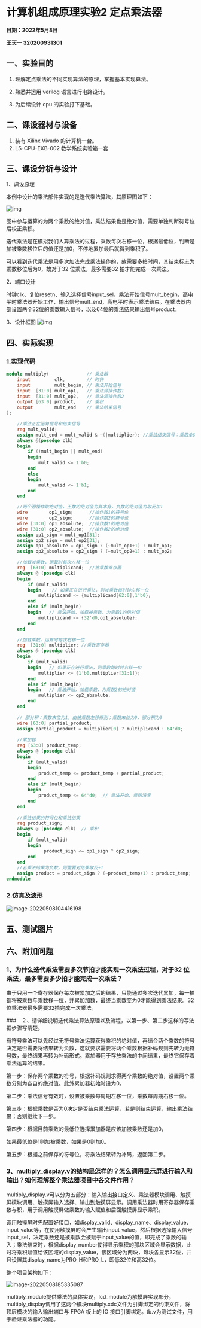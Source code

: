 # 计算机组成原理实验2 定点乘法器

**日期：2022年5月8日**

**王天一 320200931301**

## 一、实验目的

1. 理解定点乘法的不同实现算法的原理，掌握基本实现算法。 

2. 熟悉并运用 verilog 语言进行电路设计。 

3. 为后续设计 cpu 的实验打下基础。

## 二、课设器材与设备

1. 装有 Xilinx Vivado 的计算机一台。 
2. LS-CPU-EXB-002 教学系统实验箱一套

## 三、课设分析与设计

1、课设原理

本例中设计的乘法部件实现的是迭代乘法算法，其原理图如下：

![img](report.assets/clip_image002.png)

图中参与运算的为两个乘数的绝对值，乘法结果也是绝对值，需要单独判断符号位后校正乘积。

迭代乘法是在模拟我们人算乘法的过程，乘数每次右移一位，根据最低位，判断是加被乘数移位后的值还是加0，不停地累加最后就得到乘积了。

可以看到迭代乘法是用多次加法完成乘法操作的，故需要多拍时间，其结束标志为乘数移位后为0，故对于32 位乘法，最多需要32 拍才能完成一次乘法。

2、端口设计

时钟clk、复位resetn、输入选择信号input_sel，乘法开始信号mult_begin，高电平时乘法器开始工作，输出信号mult_end，高电平时表示乘法结束。在乘法器内部设置两个32位的乘数输入信号，以及64位的乘法结果输出信号product。

3、设计框图   ![img](report.assets/clip_image004.jpg)

## 四、实际实现

### 1.实现代码

```verilog
module multiply(              // 乘法器
    input         clk,        // 时钟
    input         mult_begin, // 乘法开始信号
    input  [31:0] mult_op1,   // 乘法源操作数1
    input  [31:0] mult_op2,   // 乘法源操作数2
    output [63:0] product,    // 乘积
    output        mult_end    // 乘法结束信号
);

    //乘法正在运算信号和结束信号
    reg mult_valid;
    assign mult_end = mult_valid & ~(|multiplier); //乘法结束信号：乘数全0
    always @(posedge clk)
    begin
        if (!mult_begin || mult_end)
        begin
            mult_valid <= 1'b0;
        end
        else
        begin
            mult_valid <= 1'b1;
        end
    end

    //两个源操作取绝对值，正数的绝对值为其本身，负数的绝对值为取反加1
    wire        op1_sign;      //操作数1的符号位
    wire        op2_sign;      //操作数2的符号位
    wire [31:0] op1_absolute;  //操作数1的绝对值
    wire [31:0] op2_absolute;  //操作数2的绝对值
    assign op1_sign = mult_op1[31];
    assign op2_sign = mult_op2[31];
    assign op1_absolute = op1_sign ? (~mult_op1+1) : mult_op1;
    assign op2_absolute = op2_sign ? (~mult_op2+1) : mult_op2;

    //加载被乘数，运算时每次左移一位
    reg  [63:0] multiplicand;  //被乘数寄存器
    always @ (posedge clk)
    begin
        if (mult_valid)
        begin    // 如果正在进行乘法，则被乘数每时钟左移一位
            multiplicand <= {multiplicand[62:0],1'b0};
        end
        else if (mult_begin) 
        begin   // 乘法开始，加载被乘数，为乘数1的绝对值
            multiplicand <= {32'd0,op1_absolute};
        end
    end

    //加载乘数，运算时每次右移一位
    reg  [31:0] multiplier; //乘数寄存器
    always @ (posedge clk)
    begin
        if (mult_valid)
        begin   // 如果正在进行乘法，则乘数每时钟右移一位
            multiplier <= {1'b0,multiplier[31:1]}; 
        end
        else if (mult_begin)
        begin   // 乘法开始，加载乘数，为乘数2的绝对值
            multiplier <= op2_absolute; 
        end
    end
    
    // 部分积：乘数末位为1，由被乘数左移得到；乘数末位为0，部分积为0
    wire [63:0] partial_product; 
    assign partial_product = multiplier[0] ? multiplicand : 64'd0;
    
    //累加器
    reg [63:0] product_temp;
    always @ (posedge clk)
    begin
        if (mult_valid)
        begin
            product_temp <= product_temp + partial_product;
        end
        else if (mult_begin) 
        begin
            product_temp <= 64'd0;  // 乘法开始，乘积清零 
        end
    end 
     
    //乘法结果的符号位和乘法结果
    reg product_sign;
    always @ (posedge clk)  // 乘积
    begin
        if (mult_valid)
        begin
              product_sign <= op1_sign ^ op2_sign;
        end
    end 
    //若乘法结果为负数，则需要对结果取反+1
    assign product = product_sign ? (~product_temp+1) : product_temp;
endmodule
```

### 2.仿真及波形

![image-20220508104416198](report.assets/image-20220508104416198.png)

## 五、测试图片

## 六、附加问题

### 1、为什么迭代乘法需要多次节拍才能实现一次乘法过程，对于32 位乘法，最多需要多少拍才能完成一次乘法？

由于只用一个寄存器保存每次被累加之后的结果，只能通过多次迭代累加，每一拍都将被乘数与乘数移一位，并累加加数，最终当乘数变为0才能得到乘法结果。32位乘法器最多需要32拍完成一次乘法。

###　２、请详细说明迭代乘法算法原理以及流程，以第一步、第二步这样的写法把步骤写清楚。

有符号乘法可以先经过无符号乘法运算获得乘积的绝对值，再结合两个乘数的符号决定是否需要将结果转为负数，这就要求需要将两个乘数根据补码规则先转为无符号数，最终结果再转为补码形式。累加器用于存放乘法的中间结果，最终它保存着乘法运算的结果。

第一步：保存两个乘数的符号，根据补码规则求得两个乘数的绝对值，设置两个乘数分别为各自的绝对值。此外累加器初始时设为0。

第二步：乘法信号有效时，设置被乘数每周期左移一位，乘数每周期右移一位。

第三步：根据乘数是否为0决定是否结束乘法运算，若是则结束运算，输出乘法结果；否则继续下一步。

第四步：根据目前乘数的最低位选择累加器是应该加被乘数还是加0，  

如果最低位是1则加被乘数，如果是0则加0。

第五步：根据之前保存的符号位，将乘法结果转为补码，返回第二步。

### 3、multiply_display.v的结构是怎样的？怎么调用显示屏进行输入和输出？如何理解整个乘法器项目中各文件作用？

multiply_display.v可以分为五部分：输入输出接口定义、乘法器模块调用、触摸屏模块调用、触摸屏输入选择、输出到触摸屏显示。调用乘法器时用寄存器保存乘数与积，用于调用触摸屏做乘数的输入赋值和后面触摸屏显示乘积。

调用触摸屏时先配置好接口，如display_valid、display_name、display_value、input_value等，在使用触摸屏时会产生输出input_value，然后根据选择输入信号input_sel，决定乘数还是被乘数会被赋于input_value的值，即完成了乘数的输入；乘法结束时，根据display_number使得显示乘积的那块区域会显示数据，此时将乘积赋值给该区域的display_value，该区域分为两块，每块各显示32位，并且设置其display_name为PRO_H和PRO_L，即低32位和高32位。

整个项目架构如下：

![image-20220508185335087](report.assets/image-20220508185335087.png)

multiply_module提供乘法的具体实现，lcd_module为触摸屏实现部分，multiply_display调用了这两个模块multiply.xdc文件为引脚绑定的约束文件，将顶层模块的输入输出端口与 FPGA 板上的 IO 接口引脚绑定。tb.v为测试文件，用于验证乘法器的功能。
